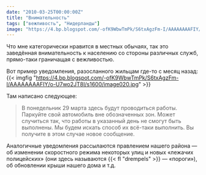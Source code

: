 ```yaml
---
date: "2010-03-25T00:00:00Z"
title: "Внимательность"
tags: ["вежливость", "Нидерланды"]
image: "https://4.bp.blogspot.com/-ofK9WbwTmPk/S6txAgzFm-I/AAAAAAAAFIY/o-U7wo2JT8I/s1600/image020.jpg"
---
```


Что мне категорически нравится в местных обычаях, так это заведённая внимательность к населению со стороны различных служб, прямо-таки граничащая с вежливостью.

Вот пример уведомления, разосланного жильцам где-то с месяц назад:
{{< imgfig "https://4.bp.blogspot.com/-ofK9WbwTmPk/S6txAgzFm-I/AAAAAAAAFIY/o-U7wo2JT8I/s1600/image020.jpg" >}}

<!--more-->

Там написано следующее:

> В понедельник 29 марта здесь будут проводиться работы.
> Паркуйте свой автомобиль вне обозначенных зон.
> Может случиться так, что работы в указанный день не смогут быть выполнены.
> Мы будем искать способ их всё-таки выполнить. Вы получите в этом случае новое сообщение.

Аналогичные уведомления рассылаются правлением нашего района — об изменении скоростного режима некоторых улиц и новых «лежачих полицейских» (они здесь называются {{< fl "drempels" >}} — «пороги»), об обновлении крыши нашего дома и т.д.
